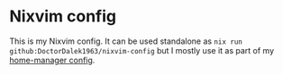 # Nixvim config

This is my Nixvim config. It can be used standalone as `nix run github:DoctorDalek1963/nixvim-config` but I mostly use it as part of my [home-manager config](https://github.com/DoctorDalek1963/nixos-config).
